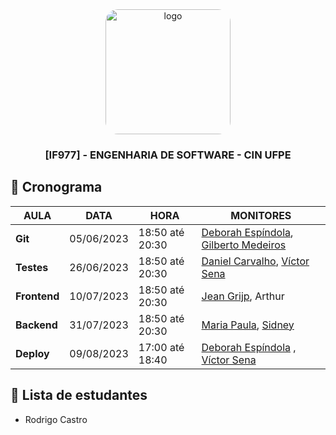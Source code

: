 <div align="center">

  <img src="https://user-images.githubusercontent.com/42525687/203692147-cb274f74-7e73-4869-b460-1dc967fb4786.png" alt="logo" width="200" height="auto" style="border-radius:20px;" />

  <h3>
    [IF977] - ENGENHARIA DE SOFTWARE - CIN UFPE
  </h3>

</div>

## :calendar: Cronograma

| AULA                             | DATA       | HORA              | MONITORES                                                                                            |
| -------------------------------- | ---------- | ----------------- | ---------------------------------------------------------------------------------------------------- |
| **Git**                          | 05/06/2023 | 18:50 até 20:30   | [Deborah Espíndola](https://github.com/debespindola), [Gilberto Medeiros](https://github.com/gilbertomoj)  |
| **Testes**                      | 26/06/2023 | 18:50 até 20:30   | [Daniel Carvalho](https://github.com/ddevdan), [Víctor Sena](https://github.com/vsla)            |
| **Frontend**                     | 10/07/2023 | 18:50 até 20:30   | [Jean Grijp](https://github.com/JeanGrijp), Arthur                   |
| **Backend**                       | 31/07/2023 | 18:50 até 20:30   | [Maria Paula](https://github.com/PaulaPerazzo), [Sidney](https://github.com/silvercent011)                    |
| **Deploy**                       | 09/08/2023 | 17:00 até 18:40   |[Deborah Espíndola](https://github.com/debespindola) , [Víctor Sena](https://github.com/vsla)          |

## :fairy: Lista de estudantes

- Rodrigo Castro
